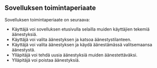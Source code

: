 ## Sovelluksen toimintaperiaate

Sovelluksen toimintaperiaate on seuraava:

- Käyttäjä voi sovelluksen etusivulla selailla muiden käyttäjien tekemiä äänestyksiä.
- Käyttäjä voi valita äänestyksen ja katsoa äänestystilanteen.
- Käyttäjä voi valita äänestyksen ja käydä äänestämässä valitsemaansa äänestystä.
- Ylläpitäjä voi tehdä uusia äänestyksiä muiden äänestettäväksi.
- Ylläpitäjä voi poistaa äänestyksiä.